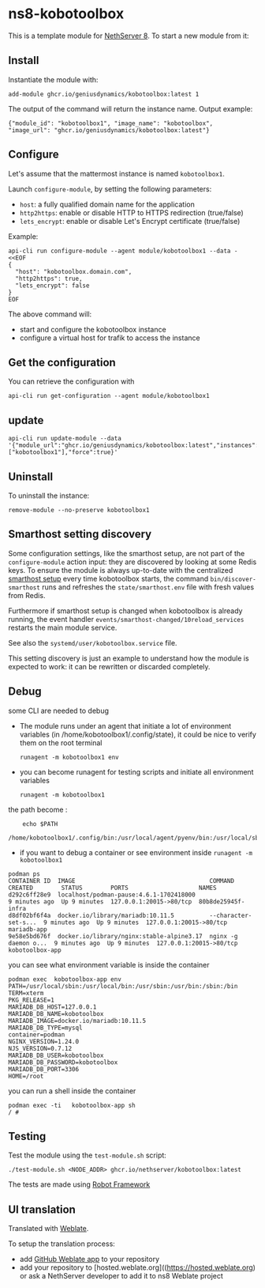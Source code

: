 # ns8-kobotoolbox

This is a template module for [NethServer 8](https://github.com/NethServer/ns8-core).
To start a new module from it:

## Install

Instantiate the module with:

    add-module ghcr.io/geniusdynamics/kobotoolbox:latest 1

The output of the command will return the instance name.
Output example:

    {"module_id": "kobotoolbox1", "image_name": "kobotoolbox", "image_url": "ghcr.io/geniusdynamics/kobotoolbox:latest"}

## Configure

Let's assume that the mattermost instance is named `kobotoolbox1`.

Launch `configure-module`, by setting the following parameters:
- `host`: a fully qualified domain name for the application
- `http2https`: enable or disable HTTP to HTTPS redirection (true/false)
- `lets_encrypt`: enable or disable Let's Encrypt certificate (true/false)


Example:

```
api-cli run configure-module --agent module/kobotoolbox1 --data - <<EOF
{
  "host": "kobotoolbox.domain.com",
  "http2https": true,
  "lets_encrypt": false
}
EOF
```

The above command will:
- start and configure the kobotoolbox instance
- configure a virtual host for trafik to access the instance

## Get the configuration
You can retrieve the configuration with

```
api-cli run get-configuration --agent module/kobotoolbox1
```
## update
```shell
api-cli run update-module --data '{"module_url":"ghcr.io/geniusdynamics/kobotoolbox:latest","instances":["kobotoolbox1"],"force":true}'
```
## Uninstall

To uninstall the instance:

    remove-module --no-preserve kobotoolbox1

## Smarthost setting discovery

Some configuration settings, like the smarthost setup, are not part of the
`configure-module` action input: they are discovered by looking at some
Redis keys.  To ensure the module is always up-to-date with the
centralized [smarthost
setup](https://nethserver.github.io/ns8-core/core/smarthost/) every time
kobotoolbox starts, the command `bin/discover-smarthost` runs and refreshes
the `state/smarthost.env` file with fresh values from Redis.

Furthermore if smarthost setup is changed when kobotoolbox is already
running, the event handler `events/smarthost-changed/10reload_services`
restarts the main module service.

See also the `systemd/user/kobotoolbox.service` file.

This setting discovery is just an example to understand how the module is
expected to work: it can be rewritten or discarded completely.

## Debug

some CLI are needed to debug

- The module runs under an agent that initiate a lot of environment variables (in /home/kobotoolbox1/.config/state), it could be nice to verify them
on the root terminal

    `runagent -m kobotoolbox1 env`

- you can become runagent for testing scripts and initiate all environment variables
  
    `runagent -m kobotoolbox1`

 the path become : 
```
    echo $PATH
    /home/kobotoolbox1/.config/bin:/usr/local/agent/pyenv/bin:/usr/local/sbin:/usr/local/bin:/usr/sbin:/usr/bin:/usr/
```

- if you want to debug a container or see environment inside
 `runagent -m kobotoolbox1`
 ```
podman ps
CONTAINER ID  IMAGE                                      COMMAND               CREATED        STATUS        PORTS                    NAMES
d292c6ff28e9  localhost/podman-pause:4.6.1-1702418000                          9 minutes ago  Up 9 minutes  127.0.0.1:20015->80/tcp  80b8de25945f-infra
d8df02bf6f4a  docker.io/library/mariadb:10.11.5          --character-set-s...  9 minutes ago  Up 9 minutes  127.0.0.1:20015->80/tcp  mariadb-app
9e58e5bd676f  docker.io/library/nginx:stable-alpine3.17  nginx -g daemon o...  9 minutes ago  Up 9 minutes  127.0.0.1:20015->80/tcp  kobotoolbox-app
```

you can see what environment variable is inside the container
```
podman exec  kobotoolbox-app env
PATH=/usr/local/sbin:/usr/local/bin:/usr/sbin:/usr/bin:/sbin:/bin
TERM=xterm
PKG_RELEASE=1
MARIADB_DB_HOST=127.0.0.1
MARIADB_DB_NAME=kobotoolbox
MARIADB_IMAGE=docker.io/mariadb:10.11.5
MARIADB_DB_TYPE=mysql
container=podman
NGINX_VERSION=1.24.0
NJS_VERSION=0.7.12
MARIADB_DB_USER=kobotoolbox
MARIADB_DB_PASSWORD=kobotoolbox
MARIADB_DB_PORT=3306
HOME=/root
```

you can run a shell inside the container

```
podman exec -ti   kobotoolbox-app sh
/ # 
```
## Testing

Test the module using the `test-module.sh` script:


    ./test-module.sh <NODE_ADDR> ghcr.io/nethserver/kobotoolbox:latest

The tests are made using [Robot Framework](https://robotframework.org/)

## UI translation

Translated with [Weblate](https://hosted.weblate.org/projects/ns8/).

To setup the translation process:

- add [GitHub Weblate app](https://docs.weblate.org/en/latest/admin/continuous.html#github-setup) to your repository
- add your repository to [hosted.weblate.org]((https://hosted.weblate.org) or ask a NethServer developer to add it to ns8 Weblate project
